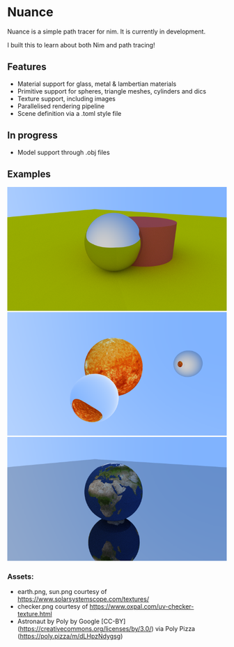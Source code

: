 # Nuance

Nuance is a simple path tracer for nim. It is currently in development.

I built this to learn about both Nim and path tracing!

## Features

-   Material support for glass, metal & lambertian materials
-   Primitive support for spheres, triangle meshes, cylinders and dics
-   Texture support, including images
-   Parallelised rendering pipeline
-   Scene definition via a .toml style file

## In progress

-   Model support through .obj files

## Examples

![Shape primitives](examples/sphere_cylinder_colours.png?raw=true "Shape primitives")
![Sun and Glass](examples/sun_and_glass.png?raw=true "Sun and Glass render")
![Globe reflection](examples/globe_reflection.png?raw=true "Globe reflection")

### Assets:

-   earth.png, sun.png courtesy of https://www.solarsystemscope.com/textures/
-   checker.png courtesy of https://www.oxpal.com/uv-checker-texture.html
-   Astronaut by Poly by Google [CC-BY] (https://creativecommons.org/licenses/by/3.0/) via Poly Pizza (https://poly.pizza/m/dLHpzNdygsg)
